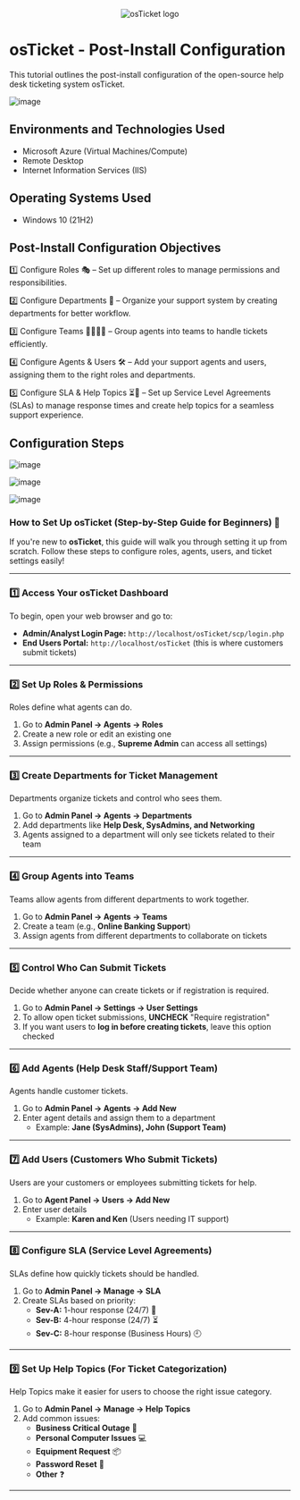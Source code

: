 <p align="center">
<img src="https://i.imgur.com/Clzj7Xs.png" alt="osTicket logo"/>
</p>

<h1>osTicket - Post-Install Configuration</h1>
This tutorial outlines the post-install configuration of the open-source help desk ticketing system osTicket.<br />

![image](https://github.com/user-attachments/assets/272c3f06-f11c-4de6-ad10-7b424fd7d9c2)

<h2>Environments and Technologies Used</h2>

- Microsoft Azure (Virtual Machines/Compute)
- Remote Desktop
- Internet Information Services (IIS)

<h2>Operating Systems Used </h2>

- Windows 10</b> (21H2)

<h2>Post-Install Configuration Objectives</h2>

1️⃣ Configure Roles 🎭 – Set up different roles to manage permissions and responsibilities.

2️⃣ Configure Departments 🏢 – Organize your support system by creating departments for better workflow.

3️⃣ Configure Teams 👩‍💻👨‍💻 – Group agents into teams to handle tickets efficiently.

4️⃣ Configure Agents & Users 🛠️ – Add your support agents and users, assigning them to the right roles and departments.

5️⃣ Configure SLA & Help Topics ⏳📌 – Set up Service Level Agreements (SLAs) to manage response times and create help topics for a seamless support experience.

<h2>Configuration Steps</h2>

![image](https://github.com/user-attachments/assets/0a01c281-6074-437b-be0a-d38cddd58a06)



![image](https://github.com/user-attachments/assets/e9b748ea-c202-4dcf-b552-9d70e2ad75f1)


![image](https://github.com/user-attachments/assets/06e47837-0b7f-40c7-83eb-af1964be07a7)

### **How to Set Up osTicket (Step-by-Step Guide for Beginners) 🚀**  

If you're new to **osTicket**, this guide will walk you through setting it up from scratch. Follow these steps to configure roles, agents, users, and ticket settings easily!  

---  

### **1️⃣ Access Your osTicket Dashboard**  
To begin, open your web browser and go to:  
- **Admin/Analyst Login Page:** `http://localhost/osTicket/scp/login.php`  
- **End Users Portal:** `http://localhost/osTicket` (this is where customers submit tickets)  

---  

### **2️⃣ Set Up Roles & Permissions**  
Roles define what agents can do.  
1. Go to **Admin Panel → Agents → Roles**  
2. Create a new role or edit an existing one  
3. Assign permissions (e.g., **Supreme Admin** can access all settings)  

---  

### **3️⃣ Create Departments for Ticket Management**  
Departments organize tickets and control who sees them.  
1. Go to **Admin Panel → Agents → Departments**  
2. Add departments like **Help Desk, SysAdmins, and Networking**  
3. Agents assigned to a department will only see tickets related to their team  

---  

### **4️⃣ Group Agents into Teams**  
Teams allow agents from different departments to work together.  
1. Go to **Admin Panel → Agents → Teams**  
2. Create a team (e.g., **Online Banking Support**)  
3. Assign agents from different departments to collaborate on tickets  

---  

### **5️⃣ Control Who Can Submit Tickets**  
Decide whether anyone can create tickets or if registration is required.  
1. Go to **Admin Panel → Settings → User Settings**  
2. To allow open ticket submissions, **UNCHECK** "Require registration"  
3. If you want users to **log in before creating tickets**, leave this option checked  

---  

### **6️⃣ Add Agents (Help Desk Staff/Support Team)**  
Agents handle customer tickets.  
1. Go to **Admin Panel → Agents → Add New**  
2. Enter agent details and assign them to a department  
   - Example: **Jane (SysAdmins), John (Support Team)**  

---  

### **7️⃣ Add Users (Customers Who Submit Tickets)**  
Users are your customers or employees submitting tickets for help.  
1. Go to **Agent Panel → Users → Add New**  
2. Enter user details  
   - Example: **Karen and Ken** (Users needing IT support)  

---  

### **8️⃣ Configure SLA (Service Level Agreements)**  
SLAs define how quickly tickets should be handled.  
1. Go to **Admin Panel → Manage → SLA**  
2. Create SLAs based on priority:  
   - **Sev-A:** 1-hour response (24/7) 🚨  
   - **Sev-B:** 4-hour response (24/7) ⏳  
   - **Sev-C:** 8-hour response (Business Hours) 🕘  

---  

### **9️⃣ Set Up Help Topics (For Ticket Categorization)**  
Help Topics make it easier for users to choose the right issue category.  
1. Go to **Admin Panel → Manage → Help Topics**  
2. Add common issues:  
   - **Business Critical Outage** 🚨  
   - **Personal Computer Issues** 💻  
   - **Equipment Request** 📦  
   - **Password Reset** 🔑  
   - **Other** ❓  

---  



